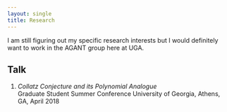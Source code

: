 ```yaml
---
layout: single
title: Research
---
```

I am still figuring out my specific research interests but I would definitely want to work in the AGANT group here at UGA.


## Talk
1. *Collatz Conjecture and its Polynomial Analogue*  
    Graduate Student Summer Conference
	University of Georgia, Athens, GA, April 2018


